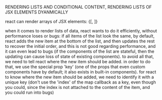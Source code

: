 RENDERING LISTS AND CONDITIONAL CONTENT, RENDERING LISTS OF JSX ELEMENTS DYANMICALLY

react can render arrays of JSX elements:
{[<Card/>, <Card/>]}

when it comes to render lists of data, react wants to do it efficiently, without performance loses or bugs: if all items of the list look the same, by default, react adds the new item at the bottom of the list, and then updates the rest to recover the initial order, and this is not good regarding performance, and it can even lead to bugs (if the components of the list are stateful, then the updating can cause loss of state of existing components). to avoid all that, we need to tell react where the new item should be added. in order to do that, we use the special prop 'key' (one of the props that even custom components have by default; it also exists in built-in components). for react to know where the new item should be added, we need to identify it with a unique key (don't use the 'index' of the map callback as a key, even though you could, since the index is not attached to the content of the item, and you could run into bugs)
